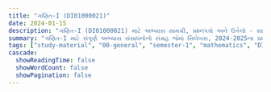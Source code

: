 ```yaml
---
title: "ગણિત-I (DI01000021)"
date: 2024-01-15
description: "ગણિત-I (DI01000021) માટે અભ્યાસ સામગ્રી, પ્રશ્નપત્રો અને ઉકેલો - સામાન્ય અભ્યાસ, સેમેસ્ટર 1"
summary: "ગણિત-I માટે સંપૂર્ણ અભ્યાસ સંસાધનોનો સંગ્રહ જેમાં સિલેબસ, 2024-2025ના પ્રશ્નપત્રો અને વિગતવાર ઉકેલોનો સમાવેશ થાય છે"
tags: ["study-material", "00-general", "semester-1", "mathematics", "DI01000021"]
cascade:
  showReadingTime: false
  showWordCount: false
  showPagination: false
---
```

